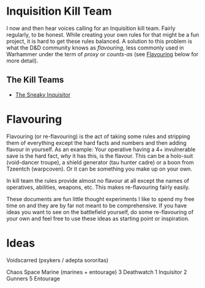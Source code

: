 # Inquisition Kill Team

I now and then hear voices calling for an Inquisition kill team. Fairly regularly, to be honest. While creating your own rules for that might be a fun project, it is hard to get these rules balanced. A solution to this problem is what the D&D community knows as *flavouring*, less commonly used in Warhammer under the term of *proxy* or *counts-as* (see [Flavouring](#Flavouring) below for more detail).

## The Kill Teams

* [The Sneaky Inquisitor](Wyrmblade.md)


# Flavouring

Flavouring (or re-flavouring) is the act of taking some rules and stripping them of everything except the hard facts and numbers and then adding flavour in yourself. As an example: Your operative having a 4+ invulnerable save is the hard fact, *why* it has this, is the flavour. This can be a holo-suit (void-dancer troupe), a shield generator (tau hunter cadre) or a boon from Tzeentch (warpcoven). Or it can be something you make up on your own.

In kill team the rules provide almost no flavour at all except the names of operatives, abilities, weapons, etc. This makes re-flavouring fairly easily.

These documents are fun little thought experiments I like to spend my free time on and they are by far not meant to be comprehensive. If you have ideas you want to see on the battlefield yourself, do some re-flavouring of your own and feel free to use these ideas as starting point or inspiration.


# Ideas


Voidscarred (psykers / adepta sororitas)

Chaos Space Marine (marines + entourage)
  3 Deathwatch
  1 Inquisitor
  2 Gunners
  5 Entourage
